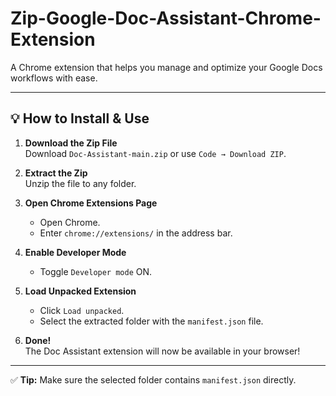 # Zip-Google-Doc-Assistant-Chrome-Extension


A Chrome extension that helps you manage and optimize your Google Docs workflows with ease.

---

## 💡 How to Install & Use

1. **Download the Zip File**  
   Download `Doc-Assistant-main.zip` or use `Code → Download ZIP`.

2. **Extract the Zip**  
   Unzip the file to any folder.

3. **Open Chrome Extensions Page**  
   - Open Chrome.
   - Enter `chrome://extensions/` in the address bar.

4. **Enable Developer Mode**  
   - Toggle `Developer mode` ON.

5. **Load Unpacked Extension**  
   - Click `Load unpacked`.
   - Select the extracted folder with the `manifest.json` file.

6. **Done!**  
   The Doc Assistant extension will now be available in your browser!

---

✅ **Tip:** Make sure the selected folder contains `manifest.json` directly.
